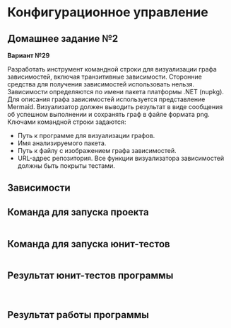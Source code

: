 # Конфигурационное управление

## Домашнее задание №2

**Вариант №29**

Разработать инструмент командной строки для визуализации графа зависимостей, включая транзитивные зависимости. Сторонние средства для получения зависимостей использовать нельзя.
Зависимости определяются по имени пакета платформы .NET (nupkg). Для описания графа зависимостей используется представление Mermaid. Визуализатор должен выводить результат в виде сообщения об успешном выполнении и сохранять граф в файле формата png.
Ключами командной строки задаются:
* Путь к программе для визуализации графов.
* Имя анализируемого пакета.
* Путь к файлу с изображением графа зависимостей.
* URL-адрес репозитория.
Все функции визуализатора зависимостей должны быть покрыты тестами.

## Зависимости

## Команда для запуска проекта
```

```
## Команда для запуска юнит-тестов
```

```

## Результат юнит-тестов программы

![]()
![]()
![]()

## Результат работы программы

![]()

